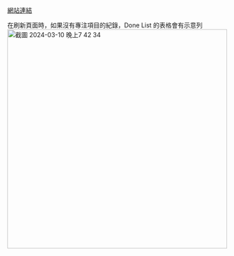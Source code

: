 <a href="https://aaronzhan0906.github.io/Focus-Timer/">網站連結</a>


在刷新頁面時，如果沒有專注項目的紀錄，Done List 的表格會有示意列
<img width="500" alt="截圖 2024-03-10 晚上7 42 34" src="https://github.com/aaronzhan0906/Focus-Timer/assets/156295425/249c4399-3873-4f09-9d17-ddcf3e99b104">
